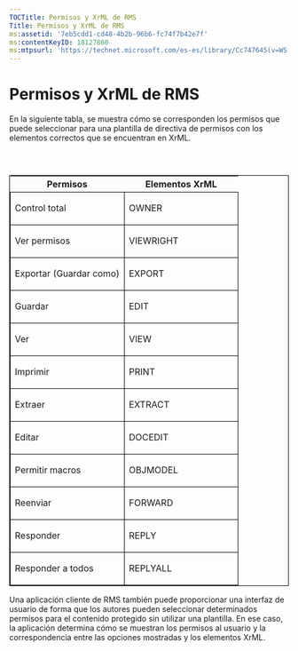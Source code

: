 ```yaml
---
TOCTitle: Permisos y XrML de RMS
Title: Permisos y XrML de RMS
ms:assetid: '7eb5cdd1-cd48-4b2b-96b6-fc74f7b42e7f'
ms:contentKeyID: 18127860
ms:mtpsurl: 'https://technet.microsoft.com/es-es/library/Cc747645(v=WS.10)'
---
```


Permisos y XrML de RMS
======================

En la siguiente tabla, se muestra cómo se corresponden los permisos que puede seleccionar para una plantilla de directiva de permisos con los elementos correctos que se encuentran en XrML.

###  

<p> </p>
<table style="border:1px solid black;">
<colgroup>
<col width="50%" />
<col width="50%" />
</colgroup>
<thead>
<tr class="header">
<th>Permisos</th>
<th>Elementos XrML</th>
</tr>
</thead>
<tbody>
<tr class="odd">
<td style="border:1px solid black;"><p>Control total</p></td>
<td style="border:1px solid black;"><p>OWNER</p></td>
</tr>
<tr class="even">
<td style="border:1px solid black;"><p>Ver permisos</p></td>
<td style="border:1px solid black;"><p>VIEWRIGHT</p></td>
</tr>
<tr class="odd">
<td style="border:1px solid black;"><p>Exportar (Guardar como)</p></td>
<td style="border:1px solid black;"><p>EXPORT</p></td>
</tr>
<tr class="even">
<td style="border:1px solid black;"><p>Guardar</p></td>
<td style="border:1px solid black;"><p>EDIT</p></td>
</tr>
<tr class="odd">
<td style="border:1px solid black;"><p>Ver</p></td>
<td style="border:1px solid black;"><p>VIEW</p></td>
</tr>
<tr class="even">
<td style="border:1px solid black;"><p>Imprimir</p></td>
<td style="border:1px solid black;"><p>PRINT</p></td>
</tr>
<tr class="odd">
<td style="border:1px solid black;"><p>Extraer</p></td>
<td style="border:1px solid black;"><p>EXTRACT</p></td>
</tr>
<tr class="even">
<td style="border:1px solid black;"><p>Editar</p></td>
<td style="border:1px solid black;"><p>DOCEDIT</p></td>
</tr>
<tr class="odd">
<td style="border:1px solid black;"><p>Permitir macros</p></td>
<td style="border:1px solid black;"><p>OBJMODEL</p></td>
</tr>
<tr class="even">
<td style="border:1px solid black;"><p>Reenviar</p></td>
<td style="border:1px solid black;"><p>FORWARD</p></td>
</tr>
<tr class="odd">
<td style="border:1px solid black;"><p>Responder</p></td>
<td style="border:1px solid black;"><p>REPLY</p></td>
</tr>
<tr class="even">
<td style="border:1px solid black;"><p>Responder a todos</p></td>
<td style="border:1px solid black;"><p>REPLYALL</p></td>
</tr>
</tbody>
</table>
  
Una aplicación cliente de RMS también puede proporcionar una interfaz de usuario de forma que los autores pueden seleccionar determinados permisos para el contenido protegido sin utilizar una plantilla. En ese caso, la aplicación determina cómo se muestran los permisos al usuario y la correspondencia entre las opciones mostradas y los elementos XrML.
